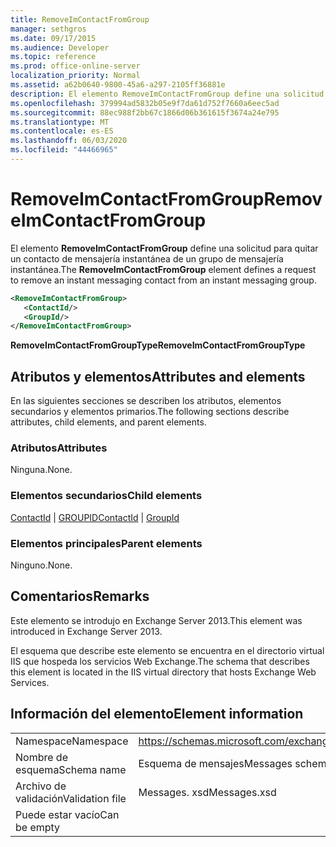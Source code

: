 ```yaml
---
title: RemoveImContactFromGroup
manager: sethgros
ms.date: 09/17/2015
ms.audience: Developer
ms.topic: reference
ms.prod: office-online-server
localization_priority: Normal
ms.assetid: a62b0640-9800-45a6-a297-2105ff36881e
description: El elemento RemoveImContactFromGroup define una solicitud para quitar un contacto de mensajería instantánea de un grupo de mensajería instantánea.
ms.openlocfilehash: 379994ad5832b05e9f7da61d752f7660a6eec5ad
ms.sourcegitcommit: 88ec988f2bb67c1866d06b361615f3674a24e795
ms.translationtype: MT
ms.contentlocale: es-ES
ms.lasthandoff: 06/03/2020
ms.locfileid: "44466965"
---
```

# <a name="removeimcontactfromgroup"></a><span data-ttu-id="67560-103">RemoveImContactFromGroup</span><span class="sxs-lookup"><span data-stu-id="67560-103">RemoveImContactFromGroup</span></span>

<span data-ttu-id="67560-104">El elemento **RemoveImContactFromGroup** define una solicitud para quitar un contacto de mensajería instantánea de un grupo de mensajería instantánea.</span><span class="sxs-lookup"><span data-stu-id="67560-104">The **RemoveImContactFromGroup** element defines a request to remove an instant messaging contact from an instant messaging group.</span></span> 
  
```XML
<RemoveImContactFromGroup>
   <ContactId/>
   <GroupId/>
</RemoveImContactFromGroup>
```

 <span data-ttu-id="67560-105">**RemoveImContactFromGroupType**</span><span class="sxs-lookup"><span data-stu-id="67560-105">**RemoveImContactFromGroupType**</span></span>
## <a name="attributes-and-elements"></a><span data-ttu-id="67560-106">Atributos y elementos</span><span class="sxs-lookup"><span data-stu-id="67560-106">Attributes and elements</span></span>

<span data-ttu-id="67560-107">En las siguientes secciones se describen los atributos, elementos secundarios y elementos primarios.</span><span class="sxs-lookup"><span data-stu-id="67560-107">The following sections describe attributes, child elements, and parent elements.</span></span>
  
### <a name="attributes"></a><span data-ttu-id="67560-108">Atributos</span><span class="sxs-lookup"><span data-stu-id="67560-108">Attributes</span></span>

<span data-ttu-id="67560-109">Ninguna.</span><span class="sxs-lookup"><span data-stu-id="67560-109">None.</span></span>
  
### <a name="child-elements"></a><span data-ttu-id="67560-110">Elementos secundarios</span><span class="sxs-lookup"><span data-stu-id="67560-110">Child elements</span></span>

<span data-ttu-id="67560-111">[ContactId](contactid.md)  |  [GROUPID](groupid.md)</span><span class="sxs-lookup"><span data-stu-id="67560-111">[ContactId](contactid.md) | [GroupId](groupid.md)</span></span>
  
### <a name="parent-elements"></a><span data-ttu-id="67560-112">Elementos principales</span><span class="sxs-lookup"><span data-stu-id="67560-112">Parent elements</span></span>

<span data-ttu-id="67560-113">Ninguno.</span><span class="sxs-lookup"><span data-stu-id="67560-113">None.</span></span>
  
## <a name="remarks"></a><span data-ttu-id="67560-114">Comentarios</span><span class="sxs-lookup"><span data-stu-id="67560-114">Remarks</span></span>

<span data-ttu-id="67560-115">Este elemento se introdujo en Exchange Server 2013.</span><span class="sxs-lookup"><span data-stu-id="67560-115">This element was introduced in Exchange Server 2013.</span></span>
  
<span data-ttu-id="67560-116">El esquema que describe este elemento se encuentra en el directorio virtual IIS que hospeda los servicios Web Exchange.</span><span class="sxs-lookup"><span data-stu-id="67560-116">The schema that describes this element is located in the IIS virtual directory that hosts Exchange Web Services.</span></span>
  
## <a name="element-information"></a><span data-ttu-id="67560-117">Información del elemento</span><span class="sxs-lookup"><span data-stu-id="67560-117">Element information</span></span>

|||
|:-----|:-----|
|<span data-ttu-id="67560-118">Namespace</span><span class="sxs-lookup"><span data-stu-id="67560-118">Namespace</span></span>  <br/> |https://schemas.microsoft.com/exchange/services/2006/messages  <br/> |
|<span data-ttu-id="67560-119">Nombre de esquema</span><span class="sxs-lookup"><span data-stu-id="67560-119">Schema name</span></span>  <br/> |<span data-ttu-id="67560-120">Esquema de mensajes</span><span class="sxs-lookup"><span data-stu-id="67560-120">Messages schema</span></span>  <br/> |
|<span data-ttu-id="67560-121">Archivo de validación</span><span class="sxs-lookup"><span data-stu-id="67560-121">Validation file</span></span>  <br/> |<span data-ttu-id="67560-122">Messages. xsd</span><span class="sxs-lookup"><span data-stu-id="67560-122">Messages.xsd</span></span>  <br/> |
|<span data-ttu-id="67560-123">Puede estar vacío</span><span class="sxs-lookup"><span data-stu-id="67560-123">Can be empty</span></span>  <br/> ||
   

